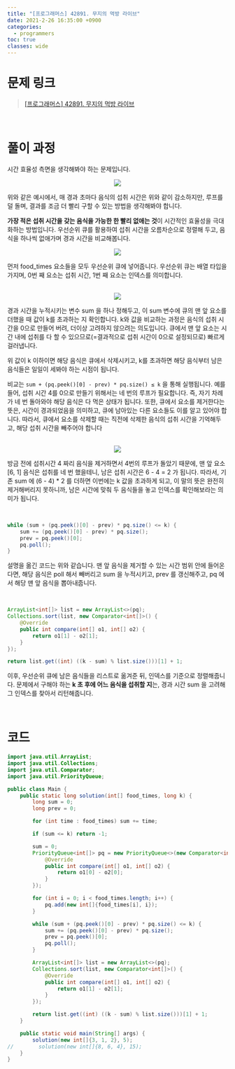 ```yaml
---
title: "[프로그래머스] 42891. 무지의 먹방 라이브"
date: 2021-2-26 16:35:00 +0900
categories:
  - programmers
toc: true
classes: wide
---
```


# 문제 링크

> [[프로그래머스] 42891. 무지의 먹방 라이브](https://programmers.co.kr/learn/courses/30/lessons/42891)

<br>

# 풀이 과정

시간 효율성 측면을 생각해봐야 하는 문제입니다.

<center><img src="http://dl.dropbox.com/s/xoyj1tgq8ia7chc/%ED%94%84%EB%A1%9C%EA%B7%B8%EB%9E%98%EB%A8%B8%EC%8A%A4-42891_%EB%AC%B4%EC%A7%80%EC%9D%98%20%EB%A8%B9%EB%B0%A9%20%EB%9D%BC%EC%9D%B4%EB%B8%8C-1.png"></center>

위와 같은 예시에서, 매 경과 초마다 음식의 섭취 시간은 위와 같이 감소하지만, 루프를 덜 돌며, 결과를 조금 더 빨리 구할 수 있는 방법을 생각해봐야 합니다.

**가장 적은 섭취 시간을 갖는 음식을 가능한 한 빨리 없애는 것**이 시간적인 효율성을 극대화하는 방법입니다. 우선순위 큐를 활용하여 섭취 시간을 오름차순으로 정렬해 두고, 음식을 하나씩 없애가며 경과 시간을 비교해봅니다.

<center><img src="http://dl.dropbox.com/s/5354chfvat2t2n4/%ED%94%84%EB%A1%9C%EA%B7%B8%EB%9E%98%EB%A8%B8%EC%8A%A4-42891_%EB%AC%B4%EC%A7%80%EC%9D%98%20%EB%A8%B9%EB%B0%A9%20%EB%9D%BC%EC%9D%B4%EB%B8%8C-2.png"></center>

먼저 food_times 요소들을 모두 우선순위 큐에 넣어줍니다. 우선순위 큐는 배열 타입을 가지며, 0번 째 요소는 섭취 시간, 1번 째 요소는 인덱스를 의미합니다.

<br>

<center><img src="http://dl.dropbox.com/s/a7go4hfurol48ov/%ED%94%84%EB%A1%9C%EA%B7%B8%EB%9E%98%EB%A8%B8%EC%8A%A4-42891_%EB%AC%B4%EC%A7%80%EC%9D%98%20%EB%A8%B9%EB%B0%A9%20%EB%9D%BC%EC%9D%B4%EB%B8%8C-3.png"></center>

경과 시간을 누적시키는 변수 sum 을 하나 정해두고, 이 sum 변수에 큐의 맨 앞 요소를 더했을 때 값이 k를 초과하는 지 확인합니다. k와 값을 비교하는 과정은 음식의 섭취 시간을 0으로 만들어 버려, 더이상 고려하지 않으려는 의도입니다. 큐에서 맨 앞 요소는 시간 내에 섭취를 다 할 수 있으므로(=결과적으로 섭취 시간이 0으로 설정되므로) 빠르게 걸러냅니다.

위 값이 k 이하이면 해당 음식은 큐에서 삭제시키고, k를 초과하면 해당 음식부터 남은 음식들은 일일이 세봐야 하는 시점이 됩니다.

비교는 `sum + (pq.peek()[0] - prev) * pq.size() ≤ k` 을 통해 실행됩니다. 예를 들어, 섭취 시간 4를 0으로 만들기 위해서는 네 번의 루프가 필요합니다. 즉, 자기 차례가 네 번 돌아와야 해당 음식은 다 먹은 상태가 됩니다. 또한, 큐에서 요소를 제거한다는 뜻은, 시간이 경과되었음을 의미하고, 큐에 남아있는 다른 요소들도 이를 알고 있어야 합니다. 따라서, 큐에서 요소를 삭제할 때는 직전에 삭제한 음식의 섭취 시간을 기억해두고, 해당 섭취 시간을 빼주어야 합니다

<br>

<center><img src="http://dl.dropbox.com/s/v76r3z07b3t3a9u/%ED%94%84%EB%A1%9C%EA%B7%B8%EB%9E%98%EB%A8%B8%EC%8A%A4-42891_%EB%AC%B4%EC%A7%80%EC%9D%98%20%EB%A8%B9%EB%B0%A9%20%EB%9D%BC%EC%9D%B4%EB%B8%8C-4.png"></center>

방금 전에 섭취시간 4 짜리 음식을 제거하면서 4번의 루프가 돌았기 때문에, 맨 앞 요소 [6, 1] 음식은 섭취를 네 번 했을테니, 남은 섭취 시간은 6 - 4 = 2 가 됩니다. 따라서, 기존 sum 에 (6 - 4) * 2 를 더하면 이번에는 k 값을 초과하게 되고, 이 말의 뜻은 완전히 제거해버리지 못하니까, 남은 시간에 맞춰 두 음식들을 놓고 인덱스를 확인해보라는 의미가 됩니다.

<br>

```java
while (sum + (pq.peek()[0] - prev) * pq.size() <= k) {
    sum += (pq.peek()[0] - prev) * pq.size();
    prev = pq.peek()[0];
    pq.poll();
}
```

설명을 옮긴 코드는 위와 같습니다. 맨 앞 음식을 제거할 수 있는 시간 범위 안에 들어온다면, 해당 음식은 poll 해서 빼버리고 sum 을 누적시키고, prev 를 갱신해주고, pq 에서 해당 맨 앞 음식을 뽑아내줍니다.

<br>

```java
ArrayList<int[]> list = new ArrayList<>(pq);
Collections.sort(list, new Comparator<int[]>() {
    @Override
    public int compare(int[] o1, int[] o2) {
        return o1[1] - o2[1];
    }
});

return list.get((int) ((k - sum) % list.size()))[1] + 1;
```

이후, 우선순위 큐에 남은 음식들을 리스트로 옮겨준 뒤, 인덱스를 기준으로 정렬해줍니다. 문제에서 구해야 하는 **k 초 후에 어느 음식을 섭취할 지**는, 경과 시간 sum 을 고려해 그 인덱스를 찾아서 리턴해줍니다.

<br>

# 코드

```java
import java.util.ArrayList;
import java.util.Collections;
import java.util.Comparator;
import java.util.PriorityQueue;

public class Main {
    public static long solution(int[] food_times, long k) {
        long sum = 0;
        long prev = 0;

        for (int time : food_times) sum += time;

        if (sum <= k) return -1;

        sum = 0;
        PriorityQueue<int[]> pq = new PriorityQueue<>(new Comparator<int[]>() {
            @Override
            public int compare(int[] o1, int[] o2) {
                return o1[0] - o2[0];
            }
        });

        for (int i = 0; i < food_times.length; i++) {
            pq.add(new int[]{food_times[i], i});
        }

        while (sum + (pq.peek()[0] - prev) * pq.size() <= k) {
            sum += (pq.peek()[0] - prev) * pq.size();
            prev = pq.peek()[0];
            pq.poll();
        }

        ArrayList<int[]> list = new ArrayList<>(pq);
        Collections.sort(list, new Comparator<int[]>() {
            @Override
            public int compare(int[] o1, int[] o2) {
                return o1[1] - o2[1];
            }
        });

        return list.get((int) ((k - sum) % list.size()))[1] + 1;
    }

    public static void main(String[] args) {
        solution(new int[]{3, 1, 2}, 5);
//        solution(new int[]{8, 6, 4}, 15);
    }
}
```